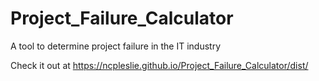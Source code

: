 # Project_Failure_Calculator
A tool to determine project failure in the IT industry

Check it out at https://ncpleslie.github.io/Project_Failure_Calculator/dist/
